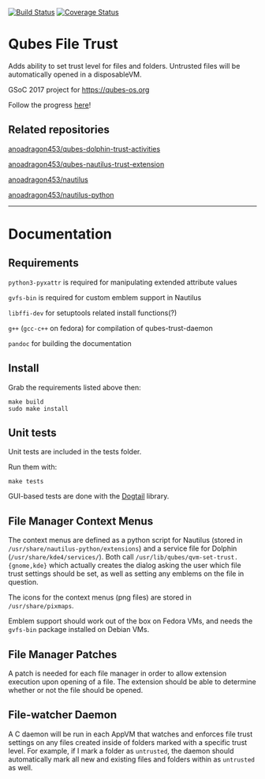 [![Build Status](https://travis-ci.org/anoadragon453/qubes-file-trust.svg?branch=master)](https://travis-ci.org/anoadragon453/qubes-file-trust)
[![Coverage Status](https://coveralls.io/repos/github/anoadragon453/qubes-file-trust/badge.svg?branch=master)](https://coveralls.io/github/anoadragon453/qubes-file-trust?branch=master)

# Qubes File Trust

Adds ability to set trust level for files and folders. Untrusted files will be automatically opened in a disposableVM. 

GSoC 2017 project for https://qubes-os.org

Follow the progress [here](https://blog.amorgan.xyz/tag_gsoc-2017.html)!

## Related repositories

[anoadragon453/qubes-dolphin-trust-activities](https://github.com/anoadragon453/qubes-dolphin-trust-activities)

[anoadragon453/qubes-nautilus-trust-extension](https://github.com/anoadragon453/qubes-nautilus-trust-extension)

[anoadragon453/nautilus](https://github.com/anoadragon453/nautilus)

[anoadragon453/nautilus-python](https://github.com/anoadragon453/nautilus-python)

---

# Documentation

## Requirements

`python3-pyxattr` is required for manipulating extended attribute values

`gvfs-bin` is required for custom emblem support in Nautilus

`libffi-dev` for setuptools related install functions(?)

`g++` (`gcc-c++` on fedora) for compilation of qubes-trust-daemon

`pandoc` for building the documentation

## Install

Grab the requirements listed above then:

```
make build
sudo make install
```

## Unit tests

Unit tests are included in the tests folder.

Run them with:

```
make tests
```

GUI-based tests are done with the
[Dogtail](https://gitlab.com/dogtail/dogtail) library.

## File Manager Context Menus

The context menus are defined as a python script for Nautilus (stored in
`/usr/share/nautilus-python/extensions`) and a service file for Dolphin
(`/usr/share/kde4/services/`). Both call
`/usr/lib/qubes/qvm-set-trust.{gnome,kde}` which actually creates the dialog
asking the user which file trust settings should be set, as well as setting any
emblems on the file in question.

The icons for the context menus (png files) are stored in `/usr/share/pixmaps`.

Emblem support should work out of the box on Fedora VMs, and needs the
`gvfs-bin` package installed on Debian VMs.

## File Manager Patches

A patch is needed for each file manager in order to allow extension execution
upon opening of a file. The extension should be able to determine whether or not
the file should be opened.

## File-watcher Daemon

A C daemon will be run in each AppVM that watches and enforces file trust
settings on any files created inside of folders marked with a specific trust
level. For example, if I mark a folder as `untrusted`, the daemon should
automatically mark all new and existing files and folders within as `untrusted`
as well.
